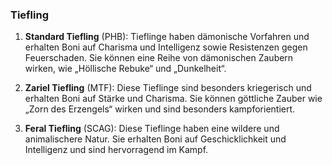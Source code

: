 
### **Tiefling**

1. **Standard Tiefling** (PHB): Tieflinge haben dämonische Vorfahren und erhalten Boni auf Charisma und Intelligenz sowie Resistenzen gegen Feuerschaden. Sie können eine Reihe von dämonischen Zaubern wirken, wie „Höllische Rebuke“ und „Dunkelheit“.
    
2. **Zariel Tiefling** (MTF): Diese Tieflinge sind besonders kriegerisch und erhalten Boni auf Stärke und Charisma. Sie können göttliche Zauber wie „Zorn des Erzengels“ wirken und sind besonders kampforientiert.
    
3. **Feral Tiefling** (SCAG): Diese Tieflinge haben eine wildere und animalischere Natur. Sie erhalten Boni auf Geschicklichkeit und Intelligenz und sind hervorragend im Kampf.